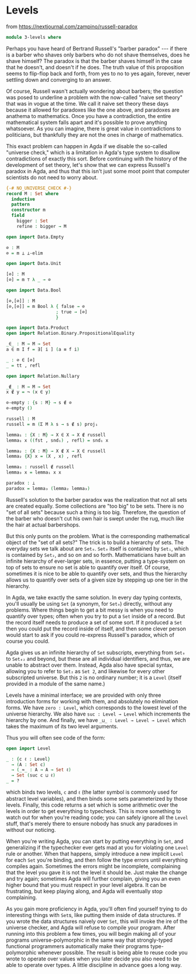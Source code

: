 # Levels

from https://nextjournal.com/zampino/russell-paradox

```agda
module 3-levels where
```

Perhaps you have heard of Bertrand Russell's "barber paradox" --- if there is a
barber who shaves only barbers who do not shave themselves, does he shave
himself? The paradox is that the barber shaves himself in the case that he
doesn't, and doesn't if he does. The truth value of this proposition seems to
flip-flop back and forth, from yes to no to yes again, forever, never settling
down and converging to an answer.

Of course, Russell wasn't actually wondering about barbers; the question was
posed to underline a problem with the now-called "naive set theory" that was in
vogue at the time. We call it naive set theory these days because it allowed for
paradoxes like the one above, and paradoxes are anathema to mathematics. Once
you have a contradiction, the entire mathematical system falls apart and it's
possible to prove anything whatsoever. As you can imagine, there is great value
in contradictions to politicians, but thankfully they are not the ones in charge
of mathematics.

This exact problem can happen in Agda if we disable the so-called "universe
check," which is a limitation in Agda's type system to disallow contradictions
of exactly this sort. Before continuing with the history of the development of
set theory, let's show that we can express Russell's paradox in Agda, and thus
that this isn't just some moot point that computer scientists do not need to
worry about.

```agda
{-# NO_UNIVERSE_CHECK #-}
record M : Set where
  inductive
  pattern
  constructor m
  field
    bigger : Set
    refine : bigger → M

open import Data.Empty

⊘ : M
⊘ = m ⊥ ⊥-elim

open import Data.Unit

[⊘] : M
[⊘] = m ⊤ λ _ → ⊘

open import Data.Bool

[⊘,[⊘]] : M
[⊘,[⊘]] = m Bool λ { false → ⊘
                   ; true → [⊘]
                   }

open import Data.Product
open import Relation.Binary.PropositionalEquality

_∈_ : M → M → Set
a ∈ m I f = ∃[ i ] (a ≡ f i)

_ : ⊘ ∈ [⊘]
_ = tt , refl

open import Relation.Nullary

_∉_ : M → M → Set
x ∉ y = ¬ (x ∈ y)

⊘-empty : {s : M} → s ∉ ⊘
⊘-empty ()

russell : M
russell = m (Σ M λ s → s ∉ s) proj₁

lemma₁ : {X : M} → X ∈ X → X ∉ russell
lemma₁ x ((fst , snd₁) , refl) = snd₁ x

lemma₂ : {X : M} → X ∉ X → X ∈ russell
lemma₂ {X} x = (X , x) , refl

lemma₃ : russell ∉ russell
lemma₃ x = lemma₁ x x

paradox : ⊥
paradox = lemma₃ (lemma₂ lemma₃)
```

Russell's solution to the barber paradox was the realization that not all sets
are created equally. Some collections are "too big" to be sets. There is no "set
of all sets" because such a thing is too big. Therefore, the question of the
barber who doesn't cut his own hair is swept under the rug, much like the hair
at actual barbershops.

But this only punts on the problem. What is the corresponding mathematical
object of the "set of all sets?" The trick is to build a hierarchy of sets. The
everyday sets we talk about are `Set₀`. `Set₀` itself is contained by `Set₁`,
which is contained by `Set₂`, and so on and so forth. Mathematicians have built
an infinite hierarchy of ever-larger sets, in essence, putting a type-system on
top of sets to ensure no set is able to quantify over itself. Of course,
sometimes it is nice to be able to quantify over sets, and thus the hierarchy
allows us to quantify over sets of a given size by stepping up one tier in the
hierarchy.

In Agda, we take exactly the same solution. In every day typing contexts, you'll
usually be using `Set` (a synonym, for `Set₀`) directly, without any problems.
Where things begin to get a bit messy is when you need to quantify over types;
often when you try to put a `Set` inside of a record. But the record itself
needs to produce a set of some sort. If it produced a `Set` then you could put
the record inside of itself, and then some clever person would start to ask if
you could re-express Russell's paradox, which of course you could.

Agda gives us an infinite hierarchy of `Set` subscripts, everything from `Set₀`
to `Set₄₂` and beyond, but these are all individual identifiers, and thus, we
are unable to abstract over them. Instead, Agda also have special syntax,
allowing you to refer to `Set₂` as `Set 2`, and likewise for every other
subscripted universe. But this `2` is no ordinary number; it is a `Level`
(itself provided in a module of the same name.)

Levels have a minimal interface; we are provided with only three introduction
forms for working with them, and absolutely no elimination forms. We have `zero
: Level`, which corresponds to the lowest level of the universe hierarchy. We
also have `suc : Level → Level` which increments the hierarchy by one. And
finally, we have `_⊔_ : Level → Level → Level` which takes the maximum of its
two level arguments.

Thus you will often see code of the form:

```agda
open import Level

_ : {c ℓ : Level}
  → (A : Set c)
  → (_≈_ : A → A → Set ℓ)
  → Set (suc c ⊔ ℓ)
_ = ?
```

which binds two levels, `c` and `ℓ` (the latter symbol is commonly used for
abstract level variables), and then binds some sets parameterized by those
levels. Finally, this code returns a set which is some arithmetic over the
levels in order to get everything to typecheck. This is more something to watch
out for when you're reading code; you can safely ignore all the `Level` stuff,
that's merely there to ensure nobody has snuck any paradoxes in without our
noticing.

When you're writing Agda, you can start by putting everything in `Set`, and
generalizing if the typechecker ever gets mad at you for violating one `Level`
rule or another. When that happens, simply introduce a new implicit `Level` for
each `Set` you're binding, and then follow the type errors until everything
compiles again. Sometimes the errors might be incomplete, complaining that the
level you gave it is not the level it should be. Just make the change and try
again; sometimes Agda will further complain, giving you an even higher bound
that you must respect in your level algebra. It can be frustrating, but keep
playing along, and Agda will eventually stop complaining.

As you gain more proficiency in Agda, you'll often find yourself trying to do
interesting things with `Set`s, like putting them inside of data structures. If
you wrote the data structures naively over `Set`, this will invoke the ire of
the universe checker, and Agda will refuse to compile your program. After
running into this problem a few times, you will begin making all of your
programs universe-polymorphic in the same way that strongly-typed functional
programmers automatically make their programs type-polymorphic whenever
possible. The result is being able to reuse code you wrote to operate over
values when you later decide you also need to be able to operate over types. A
little discipline in advance goes a long way.


